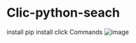 # Clic-python-seach

install
pip install click
Commands
![image](https://github.com/shaman2527/Clic-python-seach/assets/84341975/dcbaf6a9-d04b-461a-af95-75ed91d2abb3)


